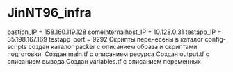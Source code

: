 # JinNT96_infra
bastion_IP = 158.160.119.128
someinternalhost_IP = 10.128.0.31
testapp_IP = 35.198.167.169
testapp_port = 9292
Скрипты перенесены в каталог config-scripts создан каталог packer с описанием образа и скриптами подготовки.
Создан main.tf с описанием ресурса Создан output.tf с описанием вывода Создан variables.tf с описанием переменных
